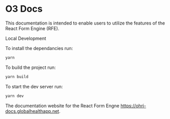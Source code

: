 # O3 Docs

This documentation is intended to enable users to utilize the features of the React Form Engine (RFE).

Local Development

To install the dependancies run:
```bash
yarn
```

To build the project run:
```bash
yarn build
```

To start the dev server run:
```bash
yarn dev
```

The documentation website for the React Form Engne https://ohri-docs.globalhealthapp.net.
